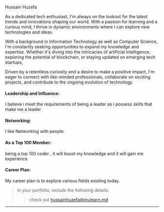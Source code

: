 Hussain Huzefa

As a dedicated tech enthusiast, I'm always on the lookout for the latest trends and innovations shaping our world. With a passion for learning and a curious mind, I thrive in dynamic environments where I can explore new technologies and ideas.

With a background in Information Technology as well as Computer Science, I'm constantly seeking opportunities to expand my knowledge and expertise. Whether it's diving into the intricacies of artificial intelligence, exploring the potential of blockchain, or staying updated on emerging tech startups, 

Driven by a relentless curiosity and a desire to make a positive impact, I'm eager to connect with like-minded professionals, collaborate on exciting projects, and contribute to the ongoing evolution of technology.





#### Leadership and Influence:

I believe i meet the requirements of being a leader as i possess skills that make me a leader

#### Networking:

I like Networking with people

#### As a Top 100 Member:

being a top 100 coder , it will boost my knowledge and it will gain me experience

#### Career Plan:

My career plan is to explore various fields existing today.



> In your portfolio, include the following details:
>> check out [hussainhuzefa@mulearn.md](./profile/hussainhuzefa@mulearn.md) 

---

